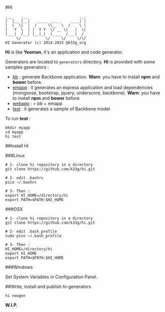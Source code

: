 #Hi

    .__    .__                       ._.
    |  |__ |__|   _____ _____    ____| |
    |  |  \|  |  /     \\__  \  /    \ |
    |   Y  \  | |  Y Y  \/ __ \|   |  \|
    |___|  /__| |__|_|  (____  /___|  /_
         \/           \/     \/     \/\/
    HI Generator (c) 2014-2015 @k33g_org

**Hi** is like **Yeoman**, it's an application and code generator.

Generators are located to `generators` directory. **Hi** is provided with some samples generators :

- [bb](https://github.com/k33g/hi/tree/master/generators/hi.gen.bb) : generate Backbone application. **Warn**: you have to install **npm** and **bower** before.
- [emapp](https://github.com/k33g/hi/tree/master/generators/hi.gen.emapp) : it generates an express application and load dependencies (mongoose, bootstrap, jquery, underscore, backbone). **Warn**: you have to install **npm** and **bower** before.
- [webapp](https://github.com/k33g/hi/tree/master/generators/hi.gen.webapp) : = bb + emapp
- [test](https://github.com/k33g/hi/tree/master/generators/hi.gen.test) : it generates a sample of Backbone model

To run **test** :

    mkdir myapp
    cd myapp
    hi test

##Install Hi

###Linux

    # 1- clone hi repository in a directory
    git clone https://github.com/k33g/hi.git

    # 2- edit .bashrc
    pico ~/.bashrc

    # 3- Then :
    export HI_HOME=/directory/hi
    export PATH=$PATH:$HI_HOME

###OSX

    # 1- clone hi repository in a directory
    git clone https://github.com/k33g/hi.git

    # 2- edit .bash_profile
    sudo pico ~/.bash_profile

    # 3- Then :
    HI_HOME=/directory/hi
    export HI_HOME
    export PATH=$PATH:$HI_HOME

###Windows

  Set System Variables in Configuration Panel.

##Write, install and publish hi-generators

    hi newgen

**W.I.P.**

